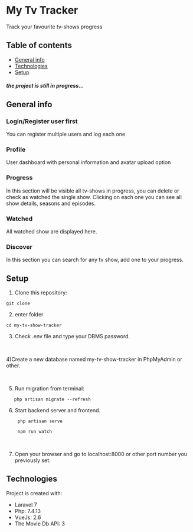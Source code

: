 # My Tv Tracker

Track your favourite tv-shows progress

## Table of contents
* [General info](#general-info)
* [Technologies](#technologies)
* [Setup](#setup)

##### the project is still in progress...

## General info

### Login/Register user first
You can register multiple users and log each one

### Profile
User dashboard with personal information and avatar upload option

### Progress
In this section will be visible all tv-shows in progress, you can delete or check as watched the single show.
Clicking on each one you can see all show details, seasons and episodes.  


### Watched
All watched show are displayed here.

### Discover
In this section you can search for any tv show, add one to your progress.

## Setup

1) Clone this repository:
`````
git clone 
`````
2) enter folder
 `````
cd my-tv-show-tracker
``````
3) Check .env file and type your DBMS password.

<br>

4)Create a new database named my-tv-show-tracker in PhpMyAdmin or other. 

<br>

5) Run migration from terminal: 


````    php artisan migrate --refresh ````

6) Start backend server and frontend.

   `````
    php artisan serve
    
    npm run watch
    ``````
    <br>
7) Open your browser and go to localhost:8000 or other port number you previously set.



## Technologies
Project is created with:
* Laravel 7
* Php: 7.4.13
* VueJs: 2.6
* The Movie Db API: 3

